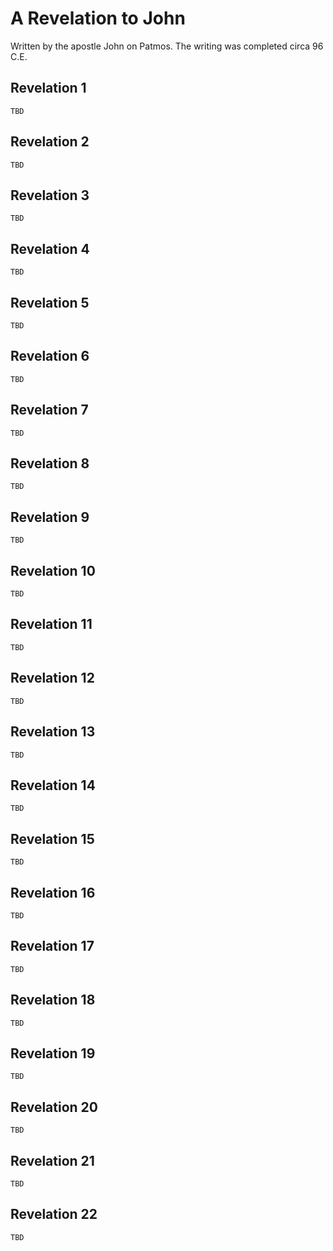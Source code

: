 # A Revelation to John

Written by the apostle John on Patmos. The writing was completed circa 96 C.E.

## Revelation 1

```
TBD
```


## Revelation 2

```
TBD
```


## Revelation 3

```
TBD
```


## Revelation 4

```
TBD
```


## Revelation 5

```
TBD
```


## Revelation 6

```
TBD
```


## Revelation 7

```
TBD
```


## Revelation 8

```
TBD
```


## Revelation 9

```
TBD
```


## Revelation 10

```
TBD
```


## Revelation 11

```
TBD
```


## Revelation 12

```
TBD
```


## Revelation 13

```
TBD
```


## Revelation 14

```
TBD
```


## Revelation 15

```
TBD
```


## Revelation 16

```
TBD
```


## Revelation 17

```
TBD
```


## Revelation 18

```
TBD
```


## Revelation 19

```
TBD
```


## Revelation 20

```
TBD
```


## Revelation 21

```
TBD
```


## Revelation 22

```
TBD
```


